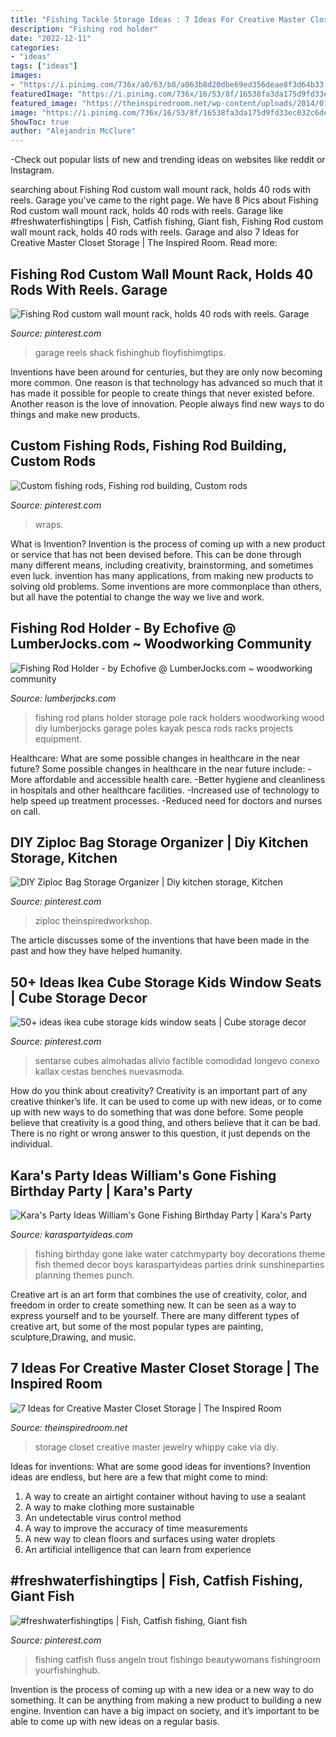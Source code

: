 ```yaml
---
title: "Fishing Tackle Storage Ideas : 7 Ideas For Creative Master Closet Storage"
description: "Fishing rod holder"
date: "2022-12-11"
categories:
- "ideas"
tags: ["ideas"]
images:
- "https://i.pinimg.com/736x/a0/63/b8/a063b8d20dbe69ed356deae8f3d64b33.jpg"
featuredImage: "https://i.pinimg.com/736x/16/53/8f/16538fa3da175d9fd33ec032c6dc278b.jpg"
featured_image: "https://theinspiredroom.net/wp-content/uploads/2014/01/jewelry-organization-closet.jpg"
image: "https://i.pinimg.com/736x/16/53/8f/16538fa3da175d9fd33ec032c6dc278b.jpg"
ShowToc: true
author: "Alejandrin McClure"
---
```



-Check out popular lists of new and trending ideas on websites like reddit or Instagram.

	

		
searching about Fishing Rod custom wall mount rack, holds 40 rods with reels. Garage you've came to the right page. We have 8 Pics about Fishing Rod custom wall mount rack, holds 40 rods with reels. Garage like #freshwaterfishingtips | Fish, Catfish fishing, Giant fish, Fishing Rod custom wall mount rack, holds 40 rods with reels. Garage and also 7 Ideas for Creative Master Closet Storage | The Inspired Room. Read more:
		
    
## Fishing Rod Custom Wall Mount Rack, Holds 40 Rods With Reels. Garage

<img loading=lazy src="https://i.pinimg.com/736x/dd/3b/c0/dd3bc011a98b2880e888f1582571467c.jpg" onerror="this.onerror=null;this.src='https://tse3.mm.bing.net/th?id=OIP.cBRT8pN_O1bZhdIOkuNoQwHaJ3&amp;pid=15.1';" alt="Fishing Rod custom wall mount rack, holds 40 rods with reels. Garage">

_Source: pinterest.com_

>garage reels shack fishinghub floyfishimgtips. 

	

Inventions have been around for centuries, but they are only now becoming more common. One reason is that technology has advanced so much that it has made it possible for people to create things that never existed before. Another reason is the love of innovation. People always find new ways to do things and make new products.

    
## Custom Fishing Rods, Fishing Rod Building, Custom Rods

<img loading=lazy src="https://i.pinimg.com/736x/45/4b/51/454b51882dfa41d9cfaa3a0c7b0f4ece.jpg" onerror="this.onerror=null;this.src='https://tse1.mm.bing.net/th?id=OIP.oAtLOKPoSn41MtzweU7ZpwHaJ3&amp;pid=15.1';" alt="Custom fishing rods, Fishing rod building, Custom rods">

_Source: pinterest.com_

>wraps. 

	

What is Invention?
Invention is the process of coming up with a new product or service that has not been devised before. This can be done through many different means, including creativity, brainstorming, and sometimes even luck. invention has many applications, from making new products to solving old problems. Some inventions are more commonplace than others, but all have the potential to change the way we live and work.

    
## Fishing Rod Holder - By Echofive @ LumberJocks.com ~ Woodworking Community

<img loading=lazy src="http://lumberjocks.com/assets/pictures/projects/231876.jpg" onerror="this.onerror=null;this.src='https://tse2.mm.bing.net/th?id=OIP.0QjfJlbZrI0ClCRIm6OO3QHaJ4&amp;pid=15.1';" alt="Fishing Rod Holder - by Echofive @ LumberJocks.com ~ woodworking community">

_Source: lumberjocks.com_

>fishing rod plans holder storage pole rack holders woodworking wood diy lumberjocks garage poles kayak pesca rods racks projects equipment. 

	

Healthcare: What are some possible changes in healthcare in the near future?
Some possible changes in healthcare in the near future include: 
-More affordable and accessible health care. 
-Better hygiene and cleanliness in hospitals and other healthcare facilities. 
-Increased use of technology to help speed up treatment processes. 
-Reduced need for doctors and nurses on call.

    
## DIY Ziploc Bag Storage Organizer | Diy Kitchen Storage, Kitchen

<img loading=lazy src="https://i.pinimg.com/736x/16/53/8f/16538fa3da175d9fd33ec032c6dc278b.jpg" onerror="this.onerror=null;this.src='https://tse4.mm.bing.net/th?id=OIP.PqZsgnmSQRKvdHZGcrNvfgHaLH&amp;pid=15.1';" alt="DIY Ziploc Bag Storage Organizer | Diy kitchen storage, Kitchen">

_Source: pinterest.com_

>ziploc theinspiredworkshop. 

	

The article discusses some of the inventions that have been made in the past and how they have helped humanity.

    
## 50+ Ideas Ikea Cube Storage Kids Window Seats | Cube Storage Decor

<img loading=lazy src="https://i.pinimg.com/736x/a0/63/b8/a063b8d20dbe69ed356deae8f3d64b33.jpg" onerror="this.onerror=null;this.src='https://tse1.mm.bing.net/th?id=OIP.vmtnXNZ2ocnkYGvHoi-v9AAAAA&amp;pid=15.1';" alt="50+ ideas ikea cube storage kids window seats | Cube storage decor">

_Source: pinterest.com_

>sentarse cubes almohadas alivio factible comodidad longevo conexo kallax cestas benches nuevasmoda. 

	

How do you think about creativity?
Creativity is an important part of any creative thinker’s life. It can be used to come up with new ideas, or to come up with new ways to do something that was done before. Some people believe that creativity is a good thing, and others believe that it can be bad. There is no right or wrong answer to this question, it just depends on the individual.

    
## Kara&#039;s Party Ideas William&#039;s Gone Fishing Birthday Party | Kara&#039;s Party

<img loading=lazy src="https://karaspartyideas.com/wp-content/uploads/2016/03/Gone-Fishing-Birthday-Party-via-Karas-Party-Ideas-KarasPartyIdeas.com6_.jpeg" onerror="this.onerror=null;this.src='https://tse4.mm.bing.net/th?id=OIP.dyIcxHlV6Dvl6kBFNasIRwHaLG&amp;pid=15.1';" alt="Kara&#039;s Party Ideas William&#039;s Gone Fishing Birthday Party | Kara&#039;s Party">

_Source: karaspartyideas.com_

>fishing birthday gone lake water catchmyparty boy decorations theme fish themed decor boys karaspartyideas parties drink sunshineparties planning themes punch. 

	

Creative art is an art form that combines the use of creativity, color, and freedom in order to create something new. It can be seen as a way to express yourself and to be yourself. There are many different types of creative art, but some of the most popular types are painting, sculpture,Drawing, and music.

    
## 7 Ideas For Creative Master Closet Storage | The Inspired Room

<img loading=lazy src="https://theinspiredroom.net/wp-content/uploads/2014/01/jewelry-organization-closet.jpg" onerror="this.onerror=null;this.src='https://tse1.mm.bing.net/th?id=OIP.bDchVmdPHhsP5VH6aATXNQHaLJ&amp;pid=15.1';" alt="7 Ideas for Creative Master Closet Storage | The Inspired Room">

_Source: theinspiredroom.net_

>storage closet creative master jewelry whippy cake via diy. 

	

Ideas for inventions: What are some good ideas for inventions?
Invention ideas are endless, but here are a few that might come to mind:
1. A way to create an airtight container without having to use a sealant 
2. A way to make clothing more sustainable 
3. An undetectable virus control method 
4. A way to improve the accuracy of time measurements 
5. A new way to clean floors and surfaces using water droplets 
6. An artificial intelligence that can learn from experience 

    
## #freshwaterfishingtips | Fish, Catfish Fishing, Giant Fish

<img loading=lazy src="https://i.pinimg.com/736x/bf/27/6d/bf276d4791b159f65cc9bcf39e2bc9df.jpg" onerror="this.onerror=null;this.src='https://tse4.mm.bing.net/th?id=OIP.y2DcOnAqfcCRhmMBql8q6QHaKl&amp;pid=15.1';" alt="#freshwaterfishingtips | Fish, Catfish fishing, Giant fish">

_Source: pinterest.com_

>fishing catfish fluss angeln trout fishingo beautywomans fishingroom yourfishinghub. 

	

Invention is the process of coming up with a new idea or a new way to do something. It can be anything from making a new product to building a new engine. Invention can have a big impact on society, and it’s important to be able to come up with new ideas on a regular basis.


